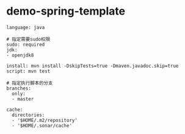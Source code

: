 # demo-spring-template

```
language: java

# 指定需要sudo权限
sudo: required
jdk:
- openjdk8

install: mvn install -DskipTests=true -Dmaven.javadoc.skip=true
script: mvn test

# 指定执行脚本的分支
branches:
  only:
  - master

cache:
  directories:
  - '$HOME/.m2/repository'
  - '$HOME/.sonar/cache'
  ```
  
  
```







```